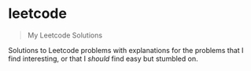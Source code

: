 # leetcode
> My Leetcode Solutions

Solutions to Leetcode problems with explanations for the problems that I find interesting, or that I *should* find easy but stumbled on.